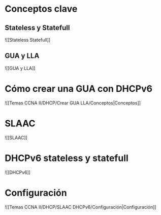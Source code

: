 # Conceptos clave

## Stateless y Statefull

![[Stateless Statefull]]

## GUA y LLA

![[GUA y LLA]]

# Cómo crear una GUA con DHCPv6

![[Temas CCNA II/DHCP/Crear GUA LLA/Conceptos|Conceptos]]

# SLAAC

![[SLAAC]]

# DHCPv6 stateless y statefull

![[DHCPv6]]
# Configuración

![[Temas CCNA II/DHCP/SLAAC DHCPv6/Configuración|Configuración]]
